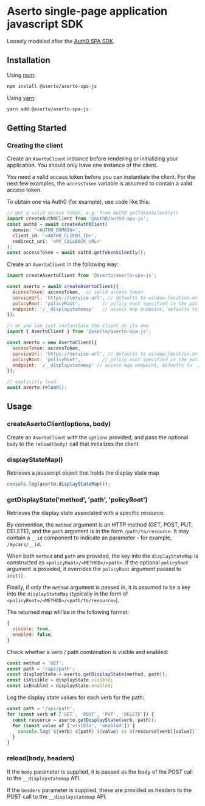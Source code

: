 # Aserto single-page application javascript SDK

Loosely modeled after the [Auth0 SPA SDK](https://github.com/auth0/auth0-spa-js).

## Installation

Using [npm](https://npmjs.org):

```sh
npm install @aserto/aserto-spa-js
```

Using [yarn](https://yarnpkg.com):

```sh
yarn add @aserto/aserto-spa-js
```

## Getting Started

### Creating the client

Create an `AsertoClient` instance before rendering or initializing your application. You should only have one instance of the client.

You need a valid access token before you can instantiate the client. For 
the next few examples, the `accessToken` variable is assumed to contain a 
valid access token. 

To obtain one via Auth0 (for example), use code like this:

```js
// get a valid access token, e.g. from Auth0 getTokenSilently()
import createAuth0Client from '@auth0/auth0-spa-js';
const auth0 = await createAuth0Cient(
  domain: '<AUTH0_DOMAIN>',
  client_id: '<AUTH0_CLIENT_ID>',
  redirect_uri: '<MY_CALLBACK_URL>'
);
const accessToken = await auth0.getTokenSilently();
```

Create an `AsertoClient` in the following way:

```js
import createAsertoClient from '@aserto/aserto-spa-js';

const aserto = await createAsertoClient({
  accessToken: accessToken,  // valid access token
  serviceUrl: 'https://service-url', // defaults to window.location.origin
  policyRoot: 'policyRoot',        // policy root specified in the policy manifest
  endpoint: '/__displaystatemap'   // access map endpoint, defaults to /__displaystatemap
});

// or you can just instantiate the client on its own
import { AsertoClient } from '@aserto/aserto-spa-js';

const aserto = new AsertoClient({
  accessToken: accessToken,
  serviceUrl: 'https://service-url', // defaults to window.location.origin
  policyRoot: 'policyRoot',        // policy root specified in the policy manifest
  endpoint: '/__displaystatemap' // access map endpoint, defaults to  /__displaystatemap
});

// explicitly load 
await aserto.reload();
```

## Usage 

### createAsertoClient(options, body) 

Create an `AsertoClient` with the `options` provided, and pass the optional `body` 
to the `reload(body)` call that initializes the client.

### displayStateMap() 

Retrieves a javascript object that holds the display state map

```js
console.log(aserto.displayStateMap());
```

### getDisplayState('method', 'path', 'policyRoot')

Retrieves the display state associated with a specific resource.

By convention, the `method` argument is an HTTP method (GET, POST, PUT, DELETE), and the `path` argument is in the form `/path/to/resource`. It may contain a `__id` component to indicate an parameter - for example, `/mycars/__id`.

When both `method` and `path` are provided, the key into the `displayStateMap` is 
constructed as `<policyRoot>/<METHOD>/<path>`. If the optional `policyRoot` argument is 
provided, it overrides the `policyRoot` argument passed to `init()`.

Finally, if only the `method` argument is passed in, it is assumed to be a key into the `displayStateMap` (typically in the form of `<policyRoot>/<METHOD>/<path/to/resource>`).

The returned map will be in the following format: 
```js
{
  visible: true,
  enabled: false,
}
```

Check whether a verb / path combination is visible and enabled:
```js
const method = 'GET';
const path = '/api/path';
const displayState = aserto.getDisplayState(method, path));
const isVisible = displayState.visible;
const isEnabled = displayState.enabled;
```

Log the display state values for each verb for the path:
```js
const path = '/api/path';
for (const verb of ['GET', 'POST', 'PUT', 'DELETE']) {
  const resource = aserto.getDisplayState(verb, path));
  for (const value of ['visible', 'enabled']) {
    console.log(`${verb} ${path} ${value} is ${resource[verb][value]}`);
  }
}
```

### reload(body, headers)

If the `body` parameter is supplied, it is passed as the body of the POST call to 
the `__displaystatemap` API.

If the `headers` parameter is supplied, these are provided as headers to the POST call to 
the `__displaystatemap` API.

